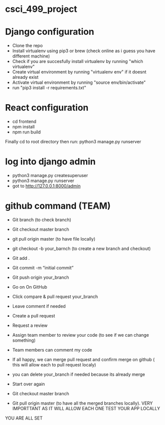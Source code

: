 # csci_499_project

# Django configuration
- Clone the repo
- Install virtualenv using pip3 or brew (check online as i guess you have different machine)
- Check if you are succesfully install virtualenv by running "which virtualenv"
- Create virtual environment by running "virtualenv env" if it doesnt already exist
- Activate virtual environment by running "source env/bin/activate"
- run "pip3 install -r requirements.txt"

# React configuration
- cd frontend
- npm install
- npm run build

Finally cd to root directory then run:
python3 manage.py runserver

# log into django admin
- python3 manage.py createsuperuser
- python3 manage.py runserver
- got to http://127.0.0.1:8000/admin

# github command (TEAM)

- Git branch (to check branch)
- Git checkout master branch
- git pull origin master (to have file locally)
- git checkout -b your_barnch (to create a new branch and checkout)
- Git add .
- Git commit -m “initial commit”
- Git push origin your_branch

- Go on On GitHub 
- Click compare & pull request your_branch
- Leave comment if needed
- Create a pull request
- Request a review 
- Assign team member to review your code (to see if  we can change something)

- Team members can comment my code

- If all happy, we can merge pull request and confirm merge on github ( this will allow each to pull request localy)

- you can delete your_branch if needed because its already merge

- Start over again
- Git checkout master branch
- Git pull origin master (to have all the merged branches locally). VERY IMPORTTANT AS IT WILL ALLOW EACH ONE TEST YOUR APP LOCALLY

YOU ARE ALL SET
